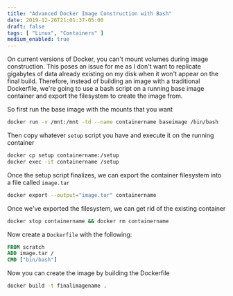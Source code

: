 ```yaml
---
title: "Advanced Docker Image Construction with Bash"
date: 2019-12-26T21:01:37-05:00
draft: false
tags: [ "Linux", "Containers" ]
medium_enabled: true
---
```


On current versions of Docker, you can't mount volumes during image construction. This poses an issue for me as I don't want to replicate gigabytes of data already existing on my disk when it won't appear on the final build. Therefore, instead of building an image with a traditional Dockerfile, we're going to use a bash script on a running base image container and export the filesystem to create the image from.

So first run the base image with the mounts that you want

```bash
docker run -v /mnt:/mnt -td --name containername baseimage /bin/bash
```

Then copy whatever `setup` script you have and execute it on the running container

```bash
docker cp setup containername:/setup
docker exec -it containername /setup
```

Once the setup script finalizes, we can export the container filesystem into a file called `image.tar`

```bash
docker export --output="image.tar" containername
```

Once we've exported the filesystem, we can get rid of the existing container

```bash
docker stop containername && docker rm containername
```

Now create a `Dockerfile` with the following:

```dockerfile
FROM scratch
ADD image.tar /
CMD ["bin/bash"]
```

Now you can create the image by building the Dockerfile

```bash
docker build -t finalimagename .
```

